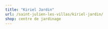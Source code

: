 ```yaml
---
title: "Kiriel Jardin"
url: /saint-julien-les-villas/kiriel-jardin/
shop: centre de jardinage
---
```

